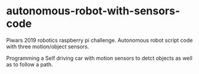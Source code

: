 # autonomous-robot-with-sensors-code
Piwars 2019 robotics raspberry pi challenge. Autonomous robot script code with three motion/object sensors.

Programming a Self driving car with motion sensors to detct objects as well as to follow a path.

